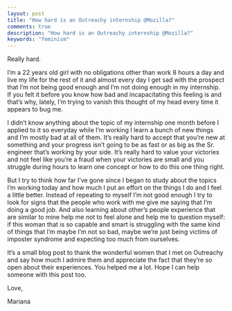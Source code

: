 ```yaml
---
layout: post
title: "How hard is an Outreachy internship @Mozilla?"
comments: true
description: "How hard is an Outreachy internship @Mozilla?"
keywords: "feminism"
---
```


Really hard.

I’m a 22 years old girl with no obligations other than work 8 hours a day and live my life for the rest of it and almost every day I get sad with the prospect that I’m not being good enough and I’m not doing enough in my internship. If you felt it before you know how bad and incapacitating this feeling is and that’s why, lately, I’m trying to vanish this thought of my head every time it appears to bug me.

I didn’t know anything about the topic of my internship one month before I applied to it so everyday while I’m working I learn a bunch of new things and I’m mostly bad at all of them. It’s really hard to accept that you’re new at something and your progress isn’t going to be as fast or as big as the Sr. engineer that’s working by your side. It’s really hard to value your victories and not feel like you’re a fraud when your victories are small and you struggle during hours to learn one concept or how to do this one thing right.

But I try to think how far I’ve gone since I began to study about the topics I’m working today and how much I put an effort on the things I do and I feel a little better. Instead of repeating to myself I’m not good enough I try to look for signs that the people who work with me give me saying that I’m doing a good job. And also learning about other’s people experience that are similar to mine help me not to feel alone and help me to question myself: if this woman that is so capable and smart is struggling with the same kind of things that I’m maybe I’m not so bad, maybe we’re just being victims of imposter syndrome and expecting too much from ourselves.

It’s a small blog post to thank the wonderful women that I met on Outreachy and say how much I admire them and appreciate the fact that they’re so open about their experiences. You helped me a lot. Hope I can help someone with this post too.

Love,

Mariana